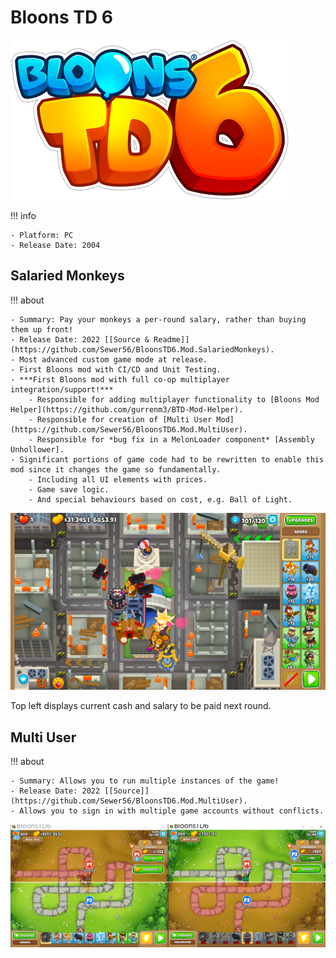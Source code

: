 # Bloons TD 6

![](./../images/btd6.png)

!!! info

    - Platform: PC  
    - Release Date: 2004  

## Salaried Monkeys

!!! about

    - Summary: Pay your monkeys a per-round salary, rather than buying them up front!  
    - Release Date: 2022 [[Source & Readme]](https://github.com/Sewer56/BloonsTD6.Mod.SalariedMonkeys).  
    - Most advanced custom game mode at release.  
    - First Bloons mod with CI/CD and Unit Testing.  
    - ***First Bloons mod with full co-op multiplayer integration/support!***  
        - Responsible for adding multiplayer functionality to [Bloons Mod Helper](https://github.com/gurrenm3/BTD-Mod-Helper).  
        - Responsible for creation of [Multi User Mod](https://github.com/Sewer56/BloonsTD6.Mod.MultiUser).  
        - Responsible for *bug fix in a MelonLoader component* [Assembly Unhollower].  
    - Significant portions of game code had to be rewritten to enable this mod since it changes the game so fundamentally.  
        - Including all UI elements with prices.  
        - Game save logic.  
        - And special behaviours based on cost, e.g. Ball of Light.  


![](./../images/btd6-salaried.png)

Top left displays current cash and salary to be paid next round.  

## Multi User

!!! about

    - Summary: Allows you to run multiple instances of the game!  
    - Release Date: 2022 [[Source]](https://github.com/Sewer56/BloonsTD6.Mod.MultiUser).  
    - Allows you to sign in with multiple game accounts without conflicts.  

![](./../images/btd6-multiuser.png)